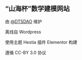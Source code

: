 ## “山海杯”数学建模网站

由 [@DTSDAO](https://github.com/DTSDAO) 维护

离线自 Wordpress

使用主题 Hestia 插件 Elementor 构建

遵循 CC-BY 3.0 协议